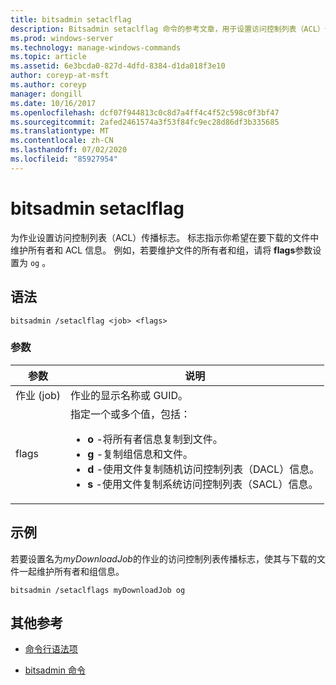```yaml
---
title: bitsadmin setaclflag
description: Bitsadmin setaclflag 命令的参考文章，用于设置访问控制列表（ACL）传播标志。
ms.prod: windows-server
ms.technology: manage-windows-commands
ms.topic: article
ms.assetid: 6e3bcda0-827d-4dfd-8384-d1da018f3e10
author: coreyp-at-msft
ms.author: coreyp
manager: dongill
ms.date: 10/16/2017
ms.openlocfilehash: dcf07f944813c0c8d7a4ff4c4f52c598c0f3bf47
ms.sourcegitcommit: 2afed2461574a3f53f84fc9ec28d86df3b335685
ms.translationtype: MT
ms.contentlocale: zh-CN
ms.lasthandoff: 07/02/2020
ms.locfileid: "85927954"
---
```

# <a name="bitsadmin-setaclflag"></a>bitsadmin setaclflag

为作业设置访问控制列表（ACL）传播标志。 标志指示你希望在要下载的文件中维护所有者和 ACL 信息。 例如，若要维护文件的所有者和组，请将 **flags**参数设置为 `og` 。

## <a name="syntax"></a>语法

```
bitsadmin /setaclflag <job> <flags>
```

### <a name="parameters"></a>参数

| 参数 | 说明 |
| --------- | ----------- |
| 作业 (job) | 作业的显示名称或 GUID。 |
| flags | 指定一个或多个值，包括：<ul><li>**o** -将所有者信息复制到文件。</li><li>**g** -复制组信息和文件。</li><li>**d** -使用文件复制随机访问控制列表（DACL）信息。</li><li>**s** -使用文件复制系统访问控制列表（SACL）信息。</li></ul> |

## <a name="examples"></a>示例

若要设置名为*myDownloadJob*的作业的访问控制列表传播标志，使其与下载的文件一起维护所有者和组信息。

```
bitsadmin /setaclflags myDownloadJob og
```

## <a name="additional-references"></a>其他参考

- [命令行语法项](command-line-syntax-key.md)

- [bitsadmin 命令](bitsadmin.md)
